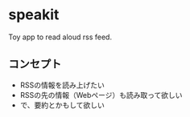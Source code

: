 # speakit
Toy app to read aloud rss feed.

## コンセプト
- RSSの情報を読み上げたい
- RSSの先の情報（Webページ）も読み取って欲しい
- で、要約とかもして欲しい
